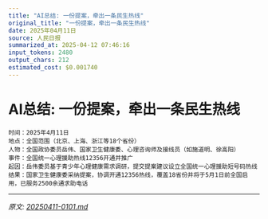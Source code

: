```yaml
---
title: "AI总结: 一份提案，牵出一条民生热线"
original_title: "一份提案，牵出一条民生热线"
date: 2025年04月11日
source: 人民日报
summarized_at: 2025-04-12 07:46:16
input_tokens: 2480
output_chars: 212
estimated_cost: $0.001740
---
```


# AI总结: 一份提案，牵出一条民生热线

```
时间：2025年4月11日
地点：全国范围（北京、上海、浙江等18个省份）
人物：全国政协委员岳伟、国家卫生健康委、心理咨询师及接线员（如施道明、徐高阳）
事件：全国统一心理援助热线12356开通并推广
起因：岳伟委员基于青少年心理健康需求调研，提交提案建议设立全国统一心理援助短号码热线
结果：国家卫生健康委采纳提案，协调开通12356热线，覆盖18省份并将于5月1日前全国启用，已服务2500余通求助电话
```

---

*原文: [20250411-0101.md](20250411-0101.md)*
